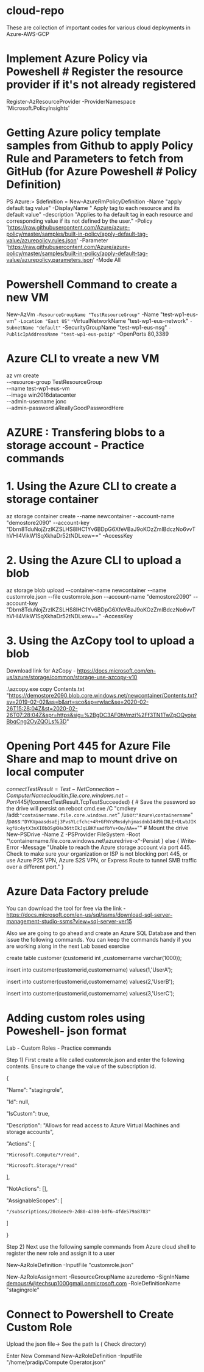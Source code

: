 # cloud-repo
These are collection of important codes for various cloud deployments in Azure-AWS-GCP

# Implement Azure Policy via Poweshell # Register the resource provider if it's not already registered
Register-AzResourceProvider -ProviderNamespace 'Microsoft.PolicyInsights'

# Getting Azure policy template samples from Github to apply Policy Rule and Parameters to fetch from GitHub (for Azure Poweshell # Policy Definition)
PS Azure:\> $definition = New-AzureRmPolicyDefinition -Name "apply default tag value" -DisplayName " Apply tag to each resource and its default value" -description "Applies to ha default tag in each resource and corresponding value if its not defined by the user." -Policy 'https://raw.githubusercontent.com/Azure/azure-policy/master/samples/built-in-policy/apply-default-tag-value/azurepolicy.rules.json' -Parameter 'https://raw.githubusercontent.com/Azure/azure-policy/master/samples/built-in-policy/apply-default-tag-value/azurepolicy.parameters.json' -Mode All

# Powershell Command to create a new VM
New-AzVm `
    -ResourceGroupName "TestResourceGroup" `
    -Name "test-wp1-eus-vm" `
    -Location "East US" `
    -VirtualNetworkName "test-wp1-eus-network" `
    -SubnetName "default" `
    -SecurityGroupName "test-wp1-eus-nsg" `
    -PublicIpAddressName "test-wp1-eus-pubip" `
    -OpenPorts 80,3389

# Azure CLI to vreate a new VM
az vm create \
    --resource-group TestResourceGroup \
    --name test-wp1-eus-vm \
    --image win2016datacenter \
    --admin-username jonc \
    --admin-password aReallyGoodPasswordHere
    
    
 # AZURE : Transfering blobs to a storage account - Practice commands
   # 1. Using the Azure CLI to create a storage container
az storage container create --name newcontainer --account-name "demostore2090" --account-key "Dbrn8TduNojZrzlKZSLHS8lHC1Yv6BDpG6XfeVBaJ9oKOzZmIBdczNo6vvThVHI4VikW1SqXkhaDr52tNDLxew=="   -AccessKey

   # 2. Using the Azure CLI to upload a blob
az storage blob upload --container-name newcontainer --name customrole.json --file customrole.json --account-name "demostore2090" --account-key "Dbrn8TduNojZrzlKZSLHS8lHC1Yv6BDpG6XfeVBaJ9oKOzZmIBdczNo6vvThVHI4VikW1SqXkhaDr52tNDLxew==" -AccessKey

   # 3. Using the AzCopy tool to upload a blob

Download link for AzCopy - https://docs.microsoft.com/en-us/azure/storage/common/storage-use-azcopy-v10

.\azcopy.exe copy Contents.txt "https://demostore2090.blob.core.windows.net/newcontainer/Contents.txt?sv=2019-02-02&ss=b&srt=sco&sp=rwlac&se=2020-02-26T15:28:04Z&st=2020-02-26T07:28:04Z&spr=https&sig=%2BgDC3AF0hVmzi%2Ff3TN1TwZpOQyojwBbqCng2OyZQOLs%3D"

# Opening Port 445 for Azure File Share and map to mount drive on local computer
$connectTestResult = Test-NetConnection -ComputerName clouditin.file.core.windows.net -Port 445
if ($connectTestResult.TcpTestSucceeded) {
    # Save the password so the drive will persist on reboot
    cmd.exe /C "cmdkey /add:`"containername.file.core.windows.net`" /user:`"Azure\containername`" /pass:`"DYKVpaasdsaEj3PvsYLcfchc+4R+GFNYsMmsdyhjmasdnbI4d9bINLE+ULwbJIKkgfUc4ytX3nXIObOSgKHa36ttIkJqLBKfsadfbYv+Oo/AA==`""
    # Mount the drive
    New-PSDrive -Name Z -PSProvider FileSystem -Root "\\containername.file.core.windows.net\azuredrive-x"-Persist
} else {
    Write-Error -Message "Unable to reach the Azure storage account via port 445. Check to make sure your organization or ISP is not blocking port 445, or use Azure P2S VPN, Azure S2S VPN, or Express Route to tunnel SMB traffic over a different port."
}


# Azure Data Factory prelude
You can download the tool for free via the link - https://docs.microsoft.com/en-us/sql/ssms/download-sql-server-management-studio-ssms?view=sql-server-ver15

Also we are going to go ahead and create an Azure SQL Database and then issue the following commands. You can keep the commands handy if you are working along in the next Lab based exercise

create table customer (customerid int ,customername varchar(1000));

insert into customer(customerid,customername) values(1,'UserA');

insert into customer(customerid,customername) values(2,'UserB');

insert into customer(customerid,customername) values(3,'UserC');


# Adding custom roles using Poweshell- json format
Lab - Custom Roles - Practice commands

Step 1) First create a file called customrole.json and enter the following contents. Ensure to change the value of the subscription id.

{

  "Name": "stagingrole",

  "Id": null,

  "IsCustom": true,

  "Description": "Allows for read access to Azure Virtual Machines and storage accounts",

  "Actions": [

    "Microsoft.Compute/*/read",

    "Microsoft.Storage/*/read"

  ],

  "NotActions": [],

  "AssignableScopes": [

    "/subscriptions/20c6eec9-2d80-4700-b0f6-4fde579a8783"

  ]

}

Step 2) Next use the following sample commands from Azure cloud shell to register the new role and assign it to a user

New-AzRoleDefinition -InputFile "customrole.json"

New-AzRoleAssignment -ResourceGroupName azuredemo -SignInName demousrA@techsup1000gmail.onmicrosoft.com -RoleDefinitionName "stagingrole"


# Connect to Powershell to Create Custom Role

Upload the json file-> See the path
ls ( Check directory)

Enter New Command
New-AzRoleDefinition -InputFile "/home/pradip/Compute Operator.json"
